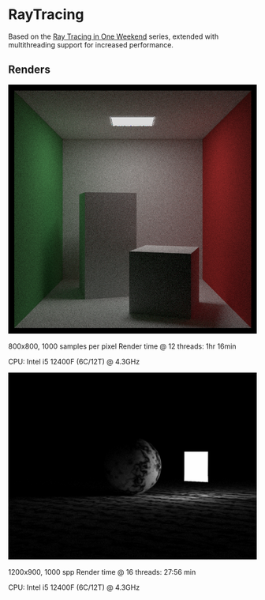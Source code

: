 # RayTracing
Based on the [Ray Tracing in One Weekend](https://raytracing.github.io/) series, extended with multithreading support for increased performance.

## Renders
![Cornell Box Render](renders/render_800_800_1000.jpg)

800x800, 1000 samples per pixel
Render time @ 12 threads: 1hr 16min

CPU: Intel i5 12400F (6C/12T) @ 4.3GHz

![Simple Light](renders/render_1200_900_1000.jpg)

1200x900, 1000 spp
Render time @ 16 threads: 27:56 min

CPU: Intel i5 12400F (6C/12T) @ 4.3GHz

